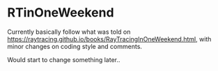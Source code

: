 # RTinOneWeekend

Currently basically follow what was told on https://raytracing.github.io/books/RayTracingInOneWeekend.html, with minor changes on coding style and comments.

Would start to change something later..
